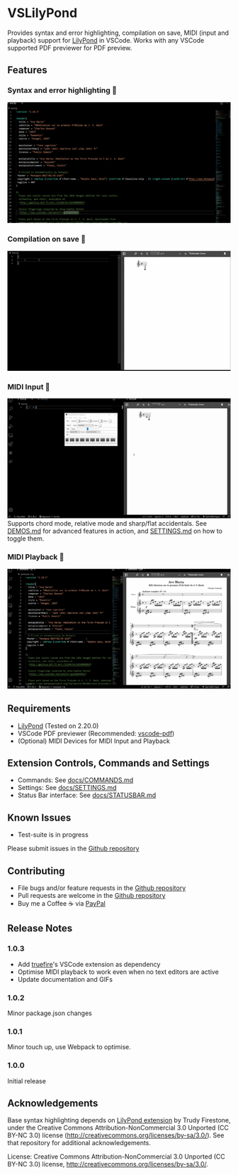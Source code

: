 # VSLilyPond

Provides syntax and error highlighting, compilation on save, MIDI (input and playback) support for [LilyPond](http://lilypond.org/) in VSCode. Works with any VSCode supported PDF previewer for PDF preview.

## Features

### Syntax and error highlighting 📜 
![Syntax and error highlighting](./docs/assets/gifs/syntaxHighlighting.gif)

### Compilation on save :floppy_disk:
![Compilation on save](./docs/assets/gifs/compileSave.gif)

### MIDI Input :musical_keyboard:
![MIDI Input](./docs/assets/gifs/midiInput.gif)
Supports chord mode, relative mode and sharp/flat accidentals. See [DEMOS.md](./docs/DEMOS.md) for advanced features in action, and [SETTINGS.md](./docs/SETTINGS.md) on how to toggle them.

### MIDI Playback :musical_score:

![MIDI Playback](./docs/assets/gifs/midiPlayback.gif)

## Requirements

* [LilyPond](http://lilypond.org/) (Tested on 2.20.0)
* VSCode PDF previewer (Recommended: [vscode-pdf](https://marketplace.visualstudio.com/items?itemName=tomoki1207.pdf))
* (Optional) MIDI Devices for MIDI Input and Playback

## Extension Controls, Commands and Settings

* Commands: See [docs/COMMANDS.md](docs/COMMANDS.md)
* Settings: See [docs/SETTINGS.md](docs/SETTINGS.md)
* Status Bar interface: See [docs/STATUSBAR.md](docs/STATUSBAR.md)

## Known Issues
* Test-suite is in progress

Please submit issues in the [Github repository](https://github.com/lhl2617/VSLilyPond)


## Contributing

* File bugs and/or feature requests in the [Github repository](https://github.com/lhl2617/VSLilyPond)
* Pull requests are welcome in the [Github repository](https://github.com/lhl2617/VSLilyPond)
* Buy me a Coffee :coffee: via [PayPal](https://paypal.me/lhl2617)

## Release Notes

### 1.0.3

* Add [truefire](https://marketplace.visualstudio.com/items?itemName=truefire.lilypond)'s VSCode extension as dependency
* Optimise MIDI playback to work even when no text editors are active
* Update documentation and GIFs

### 1.0.2

Minor package.json changes

### 1.0.1

Minor touch up, use Webpack to optimise.

### 1.0.0

Initial release

## Acknowledgements
Base syntax highlighting depends on [LilyPond extension](https://marketplace.visualstudio.com/items?itemName=truefire.lilypond) by Trudy Firestone, under the Creative Commons Attribution-NonCommercial 3.0 Unported (CC BY-NC 3.0) license (http://creativecommons.org/licenses/by-sa/3.0/). See that repository for additional acknowledgements.

License: Creative Commons Attribution-NonCommercial 3.0 Unported (CC BY-NC 3.0) license, http://creativecommons.org/licenses/by-sa/3.0/.